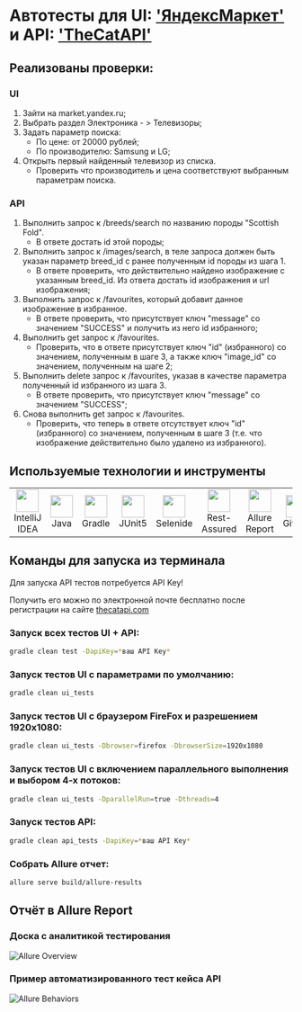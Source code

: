 # Автотесты для UI: ['ЯндексМаркет'](https://market.yandex.ru/) и API: ['TheCatAPI'](https://thecatapi.com/)

## Реализованы проверки:
### UI
1. Зайти на market.yandex.ru;
2. Выбрать раздел Электроника - > Телевизоры;
3. Задать параметр поиска:
   * По цене: от 20000 рублей; 
   * По производителю: Samsung и LG;
4. Открыть первый найденный телевизор из списка.
   * Проверить что производитель и цена соответствуют выбранным параметрам поиска.

### API
1. Выполнить запрос к /breeds/search по названию породы "Scottish Fold".
   * В ответе достать id этой породы;
2. Выполнить запрос к /images/search, в теле запроса должен быть указан параметр breed_id с ранее полученным id породы из шага 1.
   * В ответе проверить, что действительно найдено изображение с указанным breed_id. Из ответа достать id изображения и url изображения;
3. Выполнить запрос к /favourites, который добавит данное изображение в избранное.
   * В ответе проверить, что присутствует ключ "message" со значением "SUCCESS" и получить из него id избранного;
4. Выполнить get запрос к /favourites.
   * Проверить, что в ответе присутствует ключ "id" (избранного) со значением, полученным в шаге 3, а также ключ "image_id" со значением, полученным на шаге 2;
5. Выполнить delete запрос к /favourites, указав в качестве параметра полученный id избранного из шага 3.
   * В ответе проверить, что присутствует ключ "message" со значением "SUCCESS";
6. Снова выполнить get запрос к /favourites.
   * Проверить, что теперь в ответе отсутствует ключ "id" (избранного) со значением, полученным в шаге 3 (т.е. что изображение действительно было удалено из избранного).

## Используемые технологии и инструменты
<table>
<tbody>
<tr>
<td align="center"><src="https://www.jetbrains.com/idea/"><img src="https://starchenkov.pro/qa-guru/img/skills/Intelij_IDEA.svg" width="40" height="40"><br>IntelliJ IDEA</td>
<td align="center"><src="https://www.jetbrains.com/idea/"><img src="https://starchenkov.pro/qa-guru/img/skills/Java.svg" width="40" height="40"><br>Java</td>
<td align="center"><src="https://www.jetbrains.com/idea/"><img src="https://starchenkov.pro/qa-guru/img/skills/Gradle.svg" width="40" height="40"><br>Gradle</td>
<td align="center"><src="https://www.jetbrains.com/idea/"><img src="https://starchenkov.pro/qa-guru/img/skills/JUnit5.svg" width="40" height="40"><br>JUnit5</td>
<td align="center"><src="https://www.jetbrains.com/idea/"><img src="https://starchenkov.pro/qa-guru/img/skills/Selenide.svg" width="40" height="40"><br>Selenide</td>
<td align="center"><src="https://www.jetbrains.com/idea/"><img src="https://starchenkov.pro/qa-guru/img/skills/Rest-Assured.svg" width="40" height="40"><br>Rest-Assured</td>
<td align="center"><src="https://www.jetbrains.com/idea/"><img src="https://starchenkov.pro/qa-guru/img/skills/Allure_Report.svg" width="40" height="40"><br>Allure Report</td>
<td align="center"><src="https://www.jetbrains.com/idea/"><img src="https://starchenkov.pro/qa-guru/img/skills/Github.svg" width="40" height="40"><br>Github</td>
</tr>
</tbody>
</table>

## Команды для запуска из терминала
Для запуска API тестов потребуется API Key!

Получить его можно по электронной почте бесплатно после регистрации на сайте [thecatapi.com](https://thecatapi.com/)
### Запуск всех тестов UI + API:
```bash
gradle clean test -DapiKey=*ваш API Key*
```
### Запуск тестов UI с параметрами по умолчанию:
```bash
gradle clean ui_tests
```
### Запуск тестов UI с браузером FireFox и разрешением 1920х1080:
```bash
gradle clean ui_tests -Dbrowser=firefox -DbrowserSize=1920x1080
```
### Запуск тестов UI с включением параллельного выполнения и выбором 4-х потоков:
```bash
gradle clean ui_tests -DparallelRun=true -Dthreads=4
```
### Запуск тестов API:
```bash
gradle clean api_tests -DapiKey=*ваш API Key*
```
### Собрать Allure отчет:
```bash
allure serve build/allure-results
```
## Отчёт в Allure Report
### Доска с аналитикой тестирования
![Allure Overview]()

### Пример автоматизированного тест кейса API
![Allure Behaviors]()
